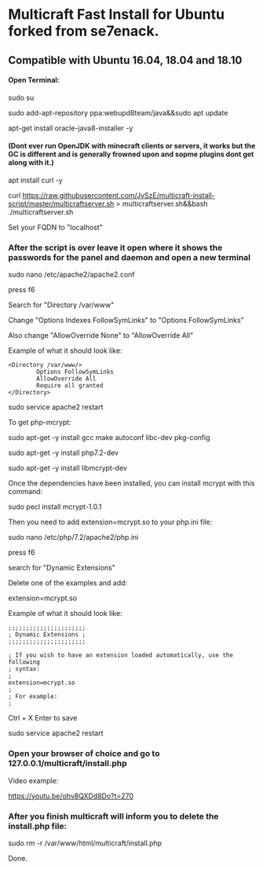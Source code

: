 # Multicraft Fast Install for Ubuntu forked from se7enack.

## Compatible with Ubuntu 16.04, 18.04 and 18.10

#### Open Terminal:

sudo su

sudo add-apt-repository ppa:webupd8team/java&&sudo apt update

apt-get install oracle-java8-installer -y

#### (Dont ever run OpenJDK with minecraft clients or servers, it works but the GC is different and is generally frowned upon and sopme plugins dont get along with it.)

apt install curl -y

curl https://raw.githubusercontent.com/JySzE/multicraft-install-script/master/multicraftserver.sh > multicraftserver.sh&&bash ./multicraftserver.sh

Set your FQDN to "localhost"

### After the script is over leave it open where it shows the passwords for the panel and daemon and open a new terminal

sudo nano /etc/apache2/apache2.conf

press f6

Search for "Directory /var/www"

Change "Options Indexes FollowSymLinks" to "Options FollowSymLinks"

Also change "AllowOverride None" to "AllowOverride All"


Example of what it should look like:

```
<Directory /var/www/>
        Options FollowSymLinks
        AllowOverride All
        Require all granted
</Directory>
```
sudo service apache2 restart

To get php-mcrypt:

sudo apt-get -y install gcc make autoconf libc-dev pkg-config

sudo apt-get -y install php7.2-dev

sudo apt-get -y install libmcrypt-dev

Once the dependencies have been installed, you can install mcrypt with this command:

sudo pecl install mcrypt-1.0.1

Then you need to add extension=mcrypt.so to your php.ini file:

sudo nano /etc/php/7.2/apache2/php.ini

press f6

search for "Dynamic Extensions"

Delete one of the examples and add:

extension=mcrypt.so

Example of what it should look like:

```
;;;;;;;;;;;;;;;;;;;;;;
; Dynamic Extensions ;
;;;;;;;;;;;;;;;;;;;;;;

; If you wish to have an extension loaded automatically, use the following
; syntax:
;
extension=mcrypt.so
;
; For example:
;
```

Ctrl + X Enter to save

sudo service apache2 restart

### Open your browser of choice and go to 127.0.0.1/multicraft/install.php

Video example:

https://youtu.be/ohv8QXDd8Do?t=270

### After you finish multicraft will inform you to delete the install.php file:

sudo rm -r /var/www/html/multicraft/install.php

Done.
